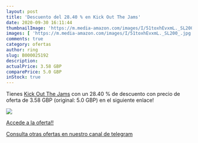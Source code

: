 ```yaml
---
layout: post
title: 'Descuento del 28.40 % en Kick Out The Jams'
date: 2020-09-30 16:11:44
thumbnailImage: 'https://m.media-amazon.com/images/I/51toxhEvxmL._SL200_.jpg'
images: [ 'https://m.media-amazon.com/images/I/51toxhEvxmL._SL200_.jpg' ]
comments: true
category: ofertas
author: ring
slug: B000025192
description:
actualPrice: 3.58 GBP
comparePrice: 5.0 GBP
inStock: true
---
```


Tienes [Kick Out The Jams](https://www.amazon.com/dp/B000025192/?tag=redken08-20) con un 28.40 % de descuento con precio de oferta de 3.58 GBP (original: 5.0 GBP) en el siguiente enlace!

[![](https://m.media-amazon.com/images/I/51toxhEvxmL._SL200_.jpg)](https://www.amazon.com/dp/B000025192/?tag=redken08-20)

[Accede a la oferta!!](https://www.amazon.com/dp/B000025192/?tag=redken08-20)

[Consulta otras ofertas en nuestro canal de telegram](https://t.me/s/ofertas25)
